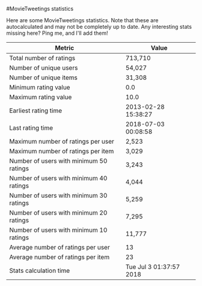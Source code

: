 #MovieTweetings statistics

Here are some MovieTweetings statistics. Note that these are autocalculated and may not be completely up to date. Any interesting stats missing here? Ping me, and I'll add them!

Metric | Value
--- | ---
Total number of ratings                 | 713,710
Number of unique users                  | 54,027
Number of unique items                  | 31,308
Minimum rating value                    | 0.0
Maximum rating value                    | 10.0
Earliest rating time                    | 2013-02-28 15:38:27
Last rating time                        | 2018-07-03 00:08:58
Maximum number of ratings per user      | 2,523
Maximum number of ratings per item      | 3,029
Number of users with minimum 50 ratings | 3,243
Number of users with minimum 40 ratings | 4,044
Number of users with minimum 30 ratings | 5,259
Number of users with minimum 20 ratings | 7,295
Number of users with minimum 10 ratings | 11,777
Average number of ratings per user      | 13
Average number of ratings per item      | 23
Stats calculation time                  | Tue Jul  3 01:37:57 2018

